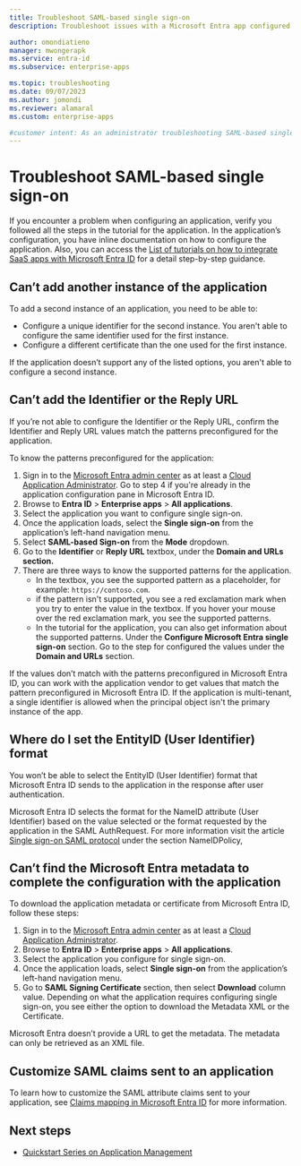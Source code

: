 ```yaml
---
title: Troubleshoot SAML-based single sign-on
description: Troubleshoot issues with a Microsoft Entra app configured for SAML-based single sign-on.

author: omondiatieno
manager: mwongerapk
ms.service: entra-id
ms.subservice: enterprise-apps

ms.topic: troubleshooting
ms.date: 09/07/2023
ms.author: jomondi
ms.reviewer: alamaral
ms.custom: enterprise-apps

#customer intent: As an administrator troubleshooting SAML-based single sign-on, I want step-by-step guidance on how to configure an application, so that I can resolve any configuration issues and ensure successful single sign-on integration with Microsoft Entra ID.
---
```


# Troubleshoot SAML-based single sign-on

If you encounter a problem when configuring an application, verify you followed all the steps in the tutorial for the application. In the application’s configuration, you have inline documentation on how to configure the application. Also, you can access the [List of tutorials on how to integrate SaaS apps with Microsoft Entra ID](~/identity/saas-apps/tutorial-list.md) for a detail step-by-step guidance.


## Can’t add another instance of the application

To add a second instance of an application, you need to be able to:

- Configure a unique identifier for the second instance. You aren't able to configure the same identifier used for the first instance.
- Configure a different certificate than the one used for the first instance.

If the application doesn’t support any of the listed options, you aren't able to configure a second instance.

## Can’t add the Identifier or the Reply URL

If you’re not able to configure the Identifier or the Reply URL, confirm the Identifier and Reply URL values match the patterns preconfigured for the application.

To know the patterns preconfigured for the application:

1. Sign in to the [Microsoft Entra admin center](https://entra.microsoft.com) as at least a [Cloud Application Administrator](~/identity/role-based-access-control/permissions-reference.md#cloud-application-administrator). Go to step 4 if you're already in the application configuration pane in Microsoft Entra ID.
1. Browse to **Entra ID** > **Enterprise apps** > **All applications**.
1. Select the application you want to configure single sign-on.
1. Once the application loads, select the **Single sign-on** from the application’s left-hand navigation menu.
1. Select **SAML-based Sign-on** from the **Mode** dropdown.
1. Go to the **Identifier** or **Reply URL** textbox, under the **Domain and URLs section.**
1. There are three ways to know the supported patterns for the application.
    - In the textbox, you see the supported pattern as a placeholder, for example: `https://contoso.com`.
    - if the pattern isn't supported, you see a red exclamation mark when you try to enter the value in the textbox. If you hover your mouse over the red exclamation mark, you see the supported patterns.
    - In the tutorial for the application, you can also get information about the supported patterns. Under the **Configure Microsoft Entra single sign-on** section. Go to the step for configured the values under the **Domain and URLs** section.

If the values don’t match with the patterns preconfigured in Microsoft Entra ID, you can work with the application vendor to get values that match the pattern preconfigured in Microsoft Entra ID.
If the application is multi-tenant, a single identifier is allowed when the principal object isn't the primary instance of the app.

## Where do I set the EntityID (User Identifier) format

You won’t be able to select the EntityID (User Identifier) format that Microsoft Entra ID sends to the application in the response after user authentication.

Microsoft Entra ID selects the format for the NameID attribute (User Identifier) based on the value selected or the format requested by the application in the SAML AuthRequest. For more information visit the article [Single sign-on SAML protocol](~/identity-platform/single-sign-on-saml-protocol.md#authnrequest) under the section NameIDPolicy,

<a name='cant-find-the-azure-ad-metadata-to-complete-the-configuration-with-the-application'></a>

## Can’t find the Microsoft Entra metadata to complete the configuration with the application

To download the application metadata or certificate from Microsoft Entra ID, follow these steps:

1. Sign in to the [Microsoft Entra admin center](https://entra.microsoft.com) as at least a [Cloud Application Administrator](~/identity/role-based-access-control/permissions-reference.md#cloud-application-administrator).
1. Browse to **Entra ID** > **Enterprise apps** > **All applications**.
1. Select the application you configure for single sign-on.
1. Once the application loads, select **Single sign-on** from the application’s left-hand navigation menu.
1. Go to **SAML Signing Certificate** section, then select **Download** column value. Depending on what the application requires configuring single sign-on, you see either the option to download the Metadata XML or the Certificate.

Microsoft Entra doesn’t provide a URL to get the metadata. The metadata can only be retrieved as an XML file.

## Customize SAML claims sent to an application

To learn how to customize the SAML attribute claims sent to your application, see [Claims mapping in Microsoft Entra ID](~/identity-platform/saml-claims-customization.md) for more information.

## Next steps

- [Quickstart Series on Application Management](view-applications-portal.md)
